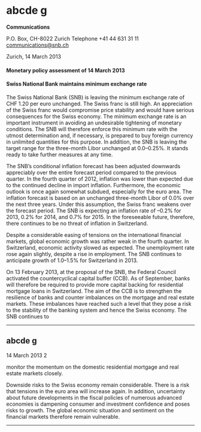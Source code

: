# abcde g

**Communications**


P.O. Box, CH-8022 Zurich
Telephone +41 44 631 31 11
communications@snb.ch

Zurich, 14 March 2013

#### Monetary policy assessment of 14 March 2013


#### Swiss National Bank maintains minimum exchange rate

The Swiss National Bank (SNB) is leaving the minimum exchange rate of CHF 1.20 per euro
unchanged. The Swiss franc is still high. An appreciation of the Swiss franc would
compromise price stability and would have serious consequences for the Swiss economy.
The minimum exchange rate is an important instrument in avoiding an undesirable
tightening of monetary conditions. The SNB will therefore enforce this minimum rate with
the utmost determination and, if necessary, is prepared to buy foreign currency in
unlimited quantities for this purpose. In addition, the SNB is leaving the target range for
the three-month Libor unchanged at 0.0–0.25%. It stands ready to take further measures
at any time.

The SNB’s conditional inflation forecast has been adjusted downwards appreciably over the
entire forecast period compared to the previous quarter. In the fourth quarter of 2012,
inflation was lower than expected due to the continued decline in import inflation.
Furthermore, the economic outlook is once again somewhat subdued, especially for the
euro area. The inflation forecast is based on an unchanged three-month Libor of 0.0%
over the next three years. Under this assumption, the Swiss franc weakens over the
forecast period. The SNB is expecting an inflation rate of –0.2% for 2013, 0.2% for 2014,
and 0.7% for 2015. In the foreseeable future, therefore, there continues to be no threat
of inflation in Switzerland.


Despite a considerable easing of tensions on the international financial markets, global
economic growth was rather weak in the fourth quarter. In Switzerland, economic activity
slowed as expected. The unemployment rate rose again slightly, despite a rise in
employment. The SNB continues to anticipate growth of 1.0–1.5% for Switzerland in 2013.

On 13 February 2013, at the proposal of the SNB, the Federal Council activated the
countercyclical capital buffer (CCB). As of September, banks will therefore be required to
provide more capital backing for residential mortgage loans in Switzerland. The aim of the
CCB is to strengthen the resilience of banks and counter imbalances on the mortgage and
real estate markets. These imbalances have reached such a level that they pose a risk to
the stability of the banking system and hence the Swiss economy. The SNB continues to


-----

## abcde g

14 March 2013 2


monitor the momentum on the domestic residential mortgage and real estate markets
closely.

Downside risks to the Swiss economy remain considerable. There is a risk that tensions in
the euro area will increase again. In addition, uncertainty about future developments in
the fiscal policies of numerous advanced economies is dampening consumer and
investment confidence and poses risks to growth. The global economic situation and
sentiment on the financial markets therefore remain vulnerable.


-----

